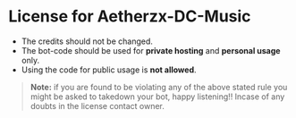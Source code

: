 # License for Aetherzx-DC-Music

- The credits should not be changed.
- The bot-code should be used for **private hosting** and **personal usage** only.
- Using the code for public usage is **not allowed**.

> **Note:** if you are found to be violating any of the above stated rule you might be asked to takedown your bot, happy
> listening!! Incase of any doubts in the license contact owner.